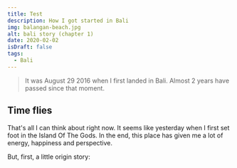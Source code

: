 ```yaml
---
title: Test
description: How I got started in Bali
img: balangan-beach.jpg
alt: bali story (chapter 1)
date: 2020-02-02
isDraft: false
tags: 
  - Bali
---
```


> It was August 29 2016 when I first landed in Bali. Almost 2 years have passed since that moment.



## Time flies


That's all I can think about right now. It seems like yesterday when I first set foot in the Island Of The Gods. In the end, this place has given me a lot of energy, happiness and perspective.

But, first, a little origin story:
